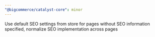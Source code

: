 ```yaml
---
"@bigcommerce/catalyst-core": minor
---
```


Use default SEO settings from store for pages without SEO information specified, normalize SEO implementation across pages

